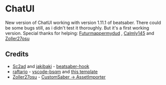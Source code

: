 # ChatUI
New version of ChatUI working with version 1.11.1 of beatsaber. 
There could be some bugs still, as i didn't test it thoroughly. But it's a first working version.
Special thanks for helping: [Futurmappermydud](https://github.com/Futuremappermydud) , [Calmly145](https://github.com/Calmly145) and [Zoller27osu](https://github.com/zoller27osu)
## Credits

* [Sc2ad](https://github.com/Sc2ad) and [jakibaki](https://github.com/jakibaki) - [beatsaber-hook](https://github.com/sc2ad/beatsaber-hook)
* [raftario](https://github.com/raftario) - [vscode-bsqm](https://github.com/raftario/vscode-bsqm) and [this template](https://github.com/raftario/bmbf-mod-template)
* [Zoller27osu](https://github.com/zoller27osu) - [CustomSaber -> AssetImporter](https://github.com/zoller27osu/QuestMods/tree/master/CustomSabers)
